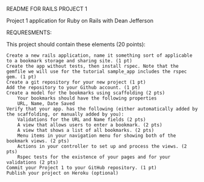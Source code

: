 README FOR RAILS PROJECT 1

Project 1 application for 
Ruby on Rails with Dean Jefferson



REQURESMENTS:

This project should contain these elements (20 points):

    Create a new rails application, name it something sort of applicable to a bookmark storage and sharing site. (1 pt)
    Create the app without tests, then install rspec. Note that the gemfile we will use for the tutorial sample_app includes the rspec gem. (1 pt)
    Create a git repository for your new project (1 pt)
    Add the repository to your Github account. (1 pt)
    Create a model for the bookmarks using scaffolding (2 pts)
        Your bookmarks should have the following properties
        URL, Name, Date Saved
    Verify that your app. has the following (either automatically added by the scaffolding, or manually added by you):
        Validations for the URL and Name fields (2 pts)
        A view that allows users to enter a bookmark. (2 pts)
        A view that shows a list of all bookmarks. (2 pts)
        Menu items in your navigation menu for showing both of the bookmark views. (2 pts)
        Actions in your controller to set up and process the views. (2 pts)
        Rspec tests for the existence of your pages and for your validations (2 pts)
    Commit your Project 1 to your GitHub repository. (1 pt)
    Publish your project on Heroku (optional)



